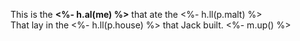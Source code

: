 
This is the **<%- h.al(me) %>** that ate the <%- h.ll(p.malt) %>  
That lay in the <%- h.ll(p.house) %> that Jack built. <%- m.up() %>
